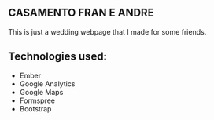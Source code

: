 
## CASAMENTO FRAN E ANDRE	

This is just a wedding webpage that I made for some friends.

## Technologies used:
* Ember
* Google Analytics
* Google Maps
* Formspree
* Bootstrap
